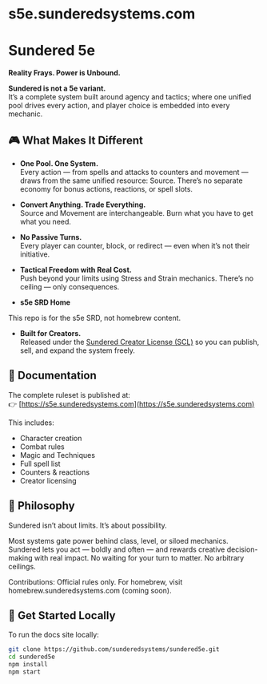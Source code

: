
# s5e.sunderedsystems.com

# Sundered 5e

**Reality Frays. Power is Unbound.**

**Sundered is not a 5e variant.**  
It’s a complete system built around agency and tactics; where one unified pool drives every action, and player choice is embedded into every mechanic.

## 🎮 What Makes It Different

- **One Pool. One System.**  
  Every action — from spells and attacks to counters and movement — draws from the same unified resource: Source. There’s no separate economy for bonus actions, reactions, or spell slots.

- **Convert Anything. Trade Everything.**  
  Source and Movement are interchangeable. Burn what you have to get what you need.

- **No Passive Turns.**  
  Every player can counter, block, or redirect — even when it’s not their initiative.

- **Tactical Freedom with Real Cost.**  
  Push beyond your limits using Stress and Strain mechanics. There’s no ceiling — only consequences.

- **s5e SRD Home**

This repo is for the s5e SRD, not homebrew content.

- **Built for Creators.**  
  Released under the [Sundered Creator License (SCL)](https://sunderedsystems.com/license) so you can publish, sell, and expand the system freely. 

## 📘 Documentation

The complete ruleset is published at:  
👉 [https://s5e.sunderedsystems.com](https://s5e.sunderedsystems.com)

This includes:

- Character creation
- Combat rules
- Magic and Techniques
- Full spell list
- Counters & reactions
- Creator licensing

## 🧠 Philosophy

Sundered isn’t about limits. It’s about possibility.

Most systems gate power behind class, level, or siloed mechanics. Sundered lets you act — boldly and often — and rewards creative decision-making with real impact. No waiting for your turn to matter. No arbitrary ceilings.

Contributions:
Official rules only. For homebrew, visit homebrew.sunderedsystems.com (coming soon).

## 🚀 Get Started Locally

To run the docs site locally:

```bash
git clone https://github.com/sunderedsystems/sundered5e.git
cd sundered5e
npm install
npm start
```
